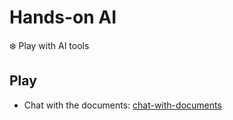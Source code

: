# Hands-on AI
:snowflake: Play with AI tools

## Play
- Chat with the documents: [chat-with-documents](chat-with-documents/README.md)